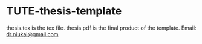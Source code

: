 # TUTE-thesis-template
thesis.tex is the tex file.
thesis.pdf is the final product of the template. 
Email: dr.niukai@gmail.com
